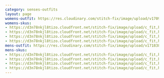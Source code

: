 ```yaml
---
category: senses-outfits
layout: page
womens-outfit: https://res.cloudinary.com/stitch-fix/image/upload/v1709166450/Style_studio/Styleshuffle/2023-09-27_W_OLOF_G15_05084.jpg
womens-skus:
- https://d3n78nkjl8tizo.cloudfront.net/stitch-fix/image/upload/c_fit,h_720,w_862/v1562710320/rt59nrirkd1unlku2olm.jpg
- https://d3n78nkjl8tizo.cloudfront.net/stitch-fix/image/upload/c_fit,h_720,w_862/v1524590479/attxz0jn2d2p5wi4wg7e.jpg
- https://d3n78nkjl8tizo.cloudfront.net/stitch-fix/image/upload/c_fit,h_720,w_862/v1690440816/b2zcymvwftlbmc9f6tmc.jpg
- https://d3n78nkjl8tizo.cloudfront.net/stitch-fix/image/upload/c_fit,h_720,w_862/v1691458264/etkpxdwd35rcici9azaw.jpg
mens-outfit: https://res.cloudinary.com/stitch-fix/image/upload/v1718384089/onboarding/StyleFile/Mens/2023-05-18_A30_M_OLD_19451_1x1.jpg
mens-skus: 
- https://d3n78nkjl8tizo.cloudfront.net/stitch-fix/image/upload/c_fit,h_720,w_862/v1614810949/lil1zjxisshvcx6f5p76.jpg
- https://d3n78nkjl8tizo.cloudfront.net/stitch-fix/image/upload/c_fit,h_720,w_862/v1655142430/zijwpkavilghcwenkpxw.jpg
- https://d3n78nkjl8tizo.cloudfront.net/stitch-fix/image/upload/c_fit,h_720,w_862/v1681462756/wle7gcntqyzcuwibyms9.jpg
- https://d3n78nkjl8tizo.cloudfront.net/stitch-fix/image/upload/c_fit,h_720,w_862/v1691075552/hiajej5cwbxm4qzrmja4.jpg
---
```


